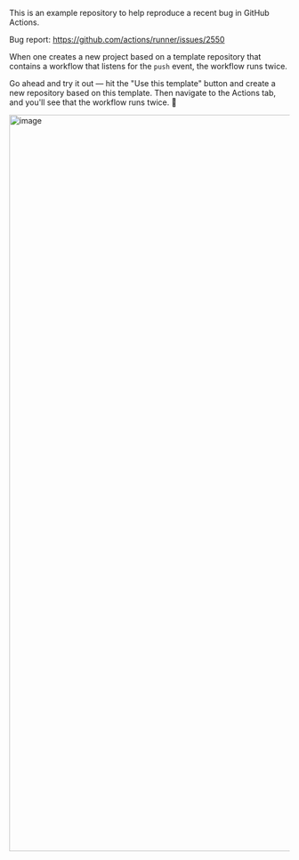 This is an example repository to help reproduce a recent bug in GitHub Actions.

Bug report: https://github.com/actions/runner/issues/2550

When one creates a new project based on a template repository that contains a workflow that listens for the `push` event, the workflow runs twice.

Go ahead and try it out — hit the "Use this template" button and create a new repository based on this template.
Then navigate to the Actions tab, and you'll see that the workflow runs twice. 🤷

<img width="1325" alt="image" src="https://user-images.githubusercontent.com/108333/232506137-a338c305-c87a-4db5-8ce6-087f3779f007.png">
